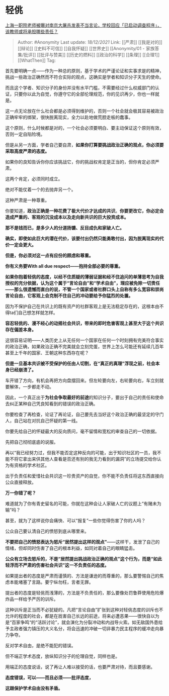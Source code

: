 # 轻佻
[上海一职院老师被曝对南京大屠杀发表不当言论，学校回应「已启动调查程序」，该教师或将承担哪些责任？](https://www.zhihu.com/question/506361711/answer/2273592980)

> Author: #Anonymity 
> Last update: *18/12/2021* 
> Link: [[严肃]] [[我是对的]] [[辩论]] [[史料不可信]] [[自我怀疑]] [[世界史]] [[Anonymity/01 - 家族答集/批评]] [[批评与赞美]] [[历史的燃料]] [[政治的科学]] [[条理]] [[合理1]] [[WhatThen]]
> Tag:  

首先要明确一点——作为一种总的原则，基于学术的严谨论证和实事求是的精神，挑战一些政治正确然而不符合实际的观点，这确实是学者和知识分子天生的使命。

而且这个学者、知识分子的身份并没有水平门槛，不需要经过什么权威部门的认证，只要你以此为自觉，你遵守它的全部伦理规范，你的见识再少，你也一样就是。

这一点无论放在什么社会都是必须得到维护的，否则一个社会就会极其容易被政治正确牢牢的绑架，很快脱离现实，全力以赴地做荒腔走板的蠢事。

这个原则，什么时候都是对的，一个社会必须要明白、要主动保证这个原则有效，否则一定自陷险境。

但是从另一方面，学者自己要自肃，**如果你打算要挑战政治正确的观点，你必须要采取高度严肃的态度。**

如果你的良知告诉你你应该挑战它，你的挑战权肯定是正当的，但你肯定必须严肃。

这两个肯定，必须同时成立。

绝对不能仗着一个的去抛弃另一个。

这种严肃是一种尊重。

你要知道，**政治正确是一种花费了极大代价才达成的共识**。**你要更改它，你必定会造成严重的、客观的沉没成本以及走向新共识的巨大投资成本。**

**那不是钱而已，是多少人的分道扬镳、反目成仇和家破人亡。**

**确实，即使如此巨大的潜在代价，该要付出仍然只能勇敢付出，因为脱离现实的代价一定会更大。**

**但是，你必须对这一点有应份的顾虑和尊重。**

**你有义务要With all due respect——抱持全部必要的尊重。**

**如果你抱着轻佻的态度，以经不住质疑的薄弱证据和经不住追问的单薄思考为自我授权的充分依据，认为这个属于“言论自由”和“学术自由”，理应被免除一切责任——那么很遗憾而直白的说，不管一个国家或者社群口头上自称有多么宽容和崇尚言论自由，它客观上会克制不住自己的冲动要给予你猛烈的处置。**

因为不保护自己在共识上的既有资产的社群客观上是无法稳定存在的，这根本由不得ta们自己想怎样就怎样。

**容忍轻佻的、漫不经心的动摇社会共识，带来的即时危害客观上甚至大于这个共识存在偏差本身。**

这很容易证明——人类历史上从无任何一个国家在任何一个时刻拥有完美符合事实的政治正确，如果政治正确不完美就会立刻完蛋，世界上怎么可能还有延续几百年甚至上千年的国家、王朝这种东西存在呢？

**但是一旦基本共识被不受保护的任由人切割，在“真正的真理”浮现之前，社会本身已经崩溃了。**

车开错了方向，有机会再把方向盘摆回来。但左轮要向左，右轮要向右，车立刻就要解体，一步都走不动。

因此，一个真正出于**为社会争取最好的前途**的知识分子，要出于自己的责任和使命去纠正某种自己凭良知看到的错误的政治正确。

你要检查了再检查，论证了再论证，自己要先去当好这个政治正确的最坚定的守门人，自己站在对抗自己怀疑的第一线。

你要先给自己的怀疑最大的反向质问，毫不留情和宽松的审查自己的一切依据。

先把自己彻彻底底的说服。

再以“我已经努力过，但我不能否定这种反向的可能，出于知识社区的一员，我不能不将它拿出来供其他人查看是否还有别的我无力看到的漏洞”的立场提交给你认为有资格的学术社区。

出于负责任和爱惜社会共识这一珍贵资产的自觉，你不能不负责任将这东西直接向公众直接释放。

**万一你错了呢？**

难道就为了你有青史留名的可能，你就在这种会让人家破人亡的议题上“有赌未为输”吗？

甚至，就为了这样说你会痛快、可以“报复”一些你觉得伤害了你的人吗？

  

公众自己要认清自己的愤怒到底从哪里来。

**不要把自己的愤怒表达为怒斥“居然提出这样的观点”**——这样干，发泄了自己的情绪，但却同时伤害了自己的根本利益，如同对着自己的眼睛猛击。

**公众有立场去怒斥的，不是“居然提出挑战政治正确的观点”这个行为，而是“如此轻浮而不严肃的伤害社会共识”这一不负责任的态度。**

如果提出者的态度是严肃而谨慎的、方法是谦逊的而尊重的，那么要警惕自己的焦虑本能堵塞了言路。要宁纵勿枉，言者无罪。

提出者的态度是轻佻而浅薄的，方法是不负责任的，那么要像处罚鲁莽使用危险爆炸品一样给予严厉的训斥。

这种训斥是正当而不必犹疑的。凡把“言论自由”扩张到这种对轻佻态度的训斥也不允许的程度的社会，都是在戕害自己长远的前途，将来必遭恶果——很快自以为是“百家争鸣“的“活跃讨论”，就会演化为分裂冲动和内战导火索。如无敌国外患给予主政者强力镇压的大义名分，将会迅速的冲破一切非暴力民主程序的缓冲走向暴力争夺。

反对学术自由，是绝不能犯的错误。

但不端正学术态度，放纵知识分子的伦理自觉，同样也是。

用端正的态度说话，说了再让人难以接受的话，也要严肃对待，而且要感谢。

**态度错误，可以——而且必须——批评态度，**

**这跟保护学术自由没有矛盾。**